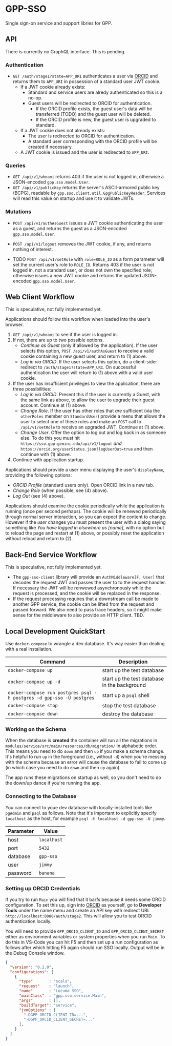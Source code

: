 # GPP-SSO

Single sign-on service and support libries for GPP.

## API

There is currently no GraphQL interface. This is pending.

### Authentication

- `GET /auth/stage1?state=APP_URI` authenticates a user via [ORCID](https://orcid.org) and returns them to `APP_URI` in possession of a standard user JWT cookie.
  - If a JWT cookie already exists:
    - Standard and service users are alredy authenticated so this is a no-op.
    - Guest users will be redirected to ORCID for authentication.
      - If the ORCID profile exists, the guest user's data will be transferred (TODO) and the guest user will be deleted.
      - If the ORCID profile is new, the guest user is upgraded to standard.
  - If a JWT cookie does not already exists:
    - The user is redirected to ORCID for authentication.
    - A standard user corresponding with the ORCID profile will be created if necessary.
  - A JWT cookie is issued and the user is redirected to `APP_URI`.

### Queries

- `GET /api/v1/whoami` returns 403 if the user is not logged in, otherwise a JSON-encoded `gpp.sso.model.User`.
- `GET /api/v1/publicKey` returns the server's ASCII-armored public key (BCPG), readable by `gpp.sso.client.util.GpgPublicKeyReader`. Services will read this value on startup and use it to validate JWTs.

### Mutations

- `POST /api/v1/authAsGuest` issues a JWT cookie authenticating the user as a guest, and returns the guest as a JSON-encoded `gpp.sso.model.User`.
- `POST /api/v1/logout` removes the JWT cookie, if any, and returns nothing of interest.

- TODO `POST /api/v1/setRole` with `role=ROLE_ID` as a form parameter will set the current user's role to `ROLE_ID`. Returns 403 if the user is not logged in, not a standard user, or does not own the specified role; otherwise issues a new JWT cookie and returns the updated JSON-encoded `gpp.sso.model.User`.

## Web Client Workflow

This is speculative, not fully implemented yet.

Applications should follow this workflow when loaded into the user's browser.

1. `GET /api/v1/whoami` to see if the user is logged in.
1. If not, there are up to two possible options.
    - _Continue as Guest_ (only if allowed by the application). If the user selects this option, `POST /api/v1/authAsGuest` to receive a valid cookie containing a new guest user, and return to (1) above.
    - _Log in via ORCID_. If the user selects this option, do a client-sider redirect to `/auth/stage1?state=APP_URI`. On successful authentication the user will return to (1) above with a valid user cookie.
1. If the user has insufficient privileges to view the application, there are three possibilities:
    - _Log in via ORCID_. Present this if the user is currently a Guest, with the same link as above, to allow the user to upgrade their guest account. Continue at (1) above.
    - _Change Role_. If the user has other roles that _are_ sufficient (via the `otherRoles` member on `StandardUser`) provide a menu that allows the user to select one of these roles and make an `POST` call to `/api/v1/setRole` to receive an upgraded JWT. Continue at (1) above.
    - _Change User_. Offer the option to log out and log back in as someone else. To do this you must hit `https://sso.gpp.gemini.edu/api/v1/logout` _and_ `https://orcid.org/userStatus.json?logUserOut=true` and then continue with (1) above.
1. Continue with application startup.

Applications should provide a user menu displaying the user's `displayName`, providing the following options:

- _ORCID Profile_ (standard users only). Open ORCID link in a new tab.
- _Change Role_ (when possible, see (4) above).
- _Log Out_ (see (4) above).

Applications should examine the cookie periodically while the application is running (once per second perhaps). The cookie will be renewed periodically through normal server interaction, so you can expect the content to change. However if the *user* changes you must present the user with a dialog saying something like _You have logged in elsewhere as [name]_, with no option but to reload the page and restart at (1) above, or possibly reset the application without reload and return to (2).

## Back-End Service Workflow

This is speculative, not fully implemented yet.

- The `gpp-sso-client` library will provide an `AuthMiddleware[F, User]` that decodes the request JWT and passes the user to to the request handler. If necessary the JWT will be renwewed asynchronously while the request is processed, and the cookie will be replaced in the response.
- If the request processing requires that a downstream call be made to another GPP service, the cookie can be lifted from the request and passed forward. We also need to pass trace headers, so it might make sense for the middleware to also provide an HTTP client. TBD.

## Local Development QuickStart

Use `docker-compose` to wrangle a dev database. It's way easier than dealing with a real installation.

| Command                                                               | Description                                  |
|-----------------------------------------------------------------------|----------------------------------------------|
| `docker-compose up`                                                   | start up the test database                   |
| `docker-compose up -d`                                                | start up the test database in the background |
| `docker-compose run postgres psql -h postgres -d gpp-sso -U postgres` | start up a `psql` shell                      |
| `docker-compose stop`                                                 | stop the test database                       |
| `docker-compose down`                                                 | destroy the database                         |


### Working on the Schema

When the database is **created** the container will run all the migrations in `modules/service/src/main/resources/db/migration/` in alphabetic order. This means you need to do `down` and then `up` if you make a schema change. It's helpful to run `up` in the foreground (i.e., without `-d`) when you're messing with the schema because an error will cause the database to fail to come up (in which case you need to do `down` and then `up` again).

The app runs these migrations on startup as well, so you don't need to do the down/up dance if you're running the app.

### Connecting to the Database

You can connect to youe dev database with locally-installed tools like `pgAdmin` and `psql` as follows. Note that it's important to explicitly specify `localhost` as the host, for example `psql -h localhost -d gpp-sso -U jimmy`.

| Parameter | Value       |
|-----------|-------------|
| host      | `localhost` |
| port      | `5432`      |
| database  | `gpp-sso`   |
| user      | `jimmy`     |
| password  | `banana`    |

### Setting up ORCID Credentials


If you try to run `Main` you will find that it barfs because it needs some ORCID configuration. To set this up, sign into [ORCID](http://orcid.org) as yourself, go to **Developer Tools** under the name menu and create an API key with redirect URL `http://localhost:8080/auth/stage2`. This will allow you to test ORCID authentication locally.

You will need to provide `GPP_ORCID_CLIENT_ID` and `GPP_ORCID_CLIENT_SECRET` either as environment variables or system properties when you run `Main`. To do this in VS-Code you can hit F5 and then set up a run configuration as follows after which hitting F5 again should run SSO locally. Output will be in the Debug Console window.

```json
{
  "version": "0.2.0",
  "configurations": [
    {
      "type"       : "scala",
      "request"    : "launch",
      "name"       : "Lucuma SSO",
      "mainClass"  : "gpp.sso.service.Main",
      "args"       : [],
      "buildTarget": "service",
      "jvmOptions" : [
        "-DGPP_ORCID_CLIENT_ID=...",
        "-DGPP_ORCID_CLIENT_SECRET=..."
      ],
    }
  ]
}
```
